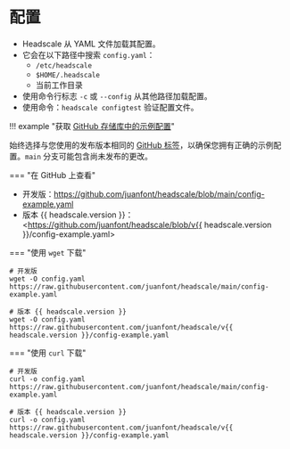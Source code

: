 # 配置

- Headscale 从 YAML 文件加载其配置。
- 它会在以下路径中搜索 `config.yaml`：
  - `/etc/headscale`
  - `$HOME/.headscale`
  - 当前工作目录
- 使用命令行标志 `-c` 或 `--config` 从其他路径加载配置。
- 使用命令：`headscale configtest` 验证配置文件。

!!! example "获取 [GitHub 存储库中的示例配置](https://github.com/juanfont/headscale/blob/main/config-example.yaml)"

始终选择与您使用的发布版本相同的 [GitHub 标签](https://github.com/juanfont/headscale/tags)，以确保您拥有正确的示例配置。`main` 分支可能包含尚未发布的更改。

=== "在 GitHub 上查看"

- 开发版：<https://github.com/juanfont/headscale/blob/main/config-example.yaml>
- 版本 {{ headscale.version }}：<https://github.com/juanfont/headscale/blob/v{{ headscale.version }}/config-example.yaml>

=== "使用 `wget` 下载"

```shell
# 开发版
wget -O config.yaml https://raw.githubusercontent.com/juanfont/headscale/main/config-example.yaml

# 版本 {{ headscale.version }}
wget -O config.yaml https://raw.githubusercontent.com/juanfont/headscale/v{{ headscale.version }}/config-example.yaml
```

=== "使用 `curl` 下载"

```shell
# 开发版
curl -o config.yaml https://raw.githubusercontent.com/juanfont/headscale/main/config-example.yaml

# 版本 {{ headscale.version }}
curl -o config.yaml https://raw.githubusercontent.com/juanfont/headscale/v{{ headscale.version }}/config-example.yaml
```

